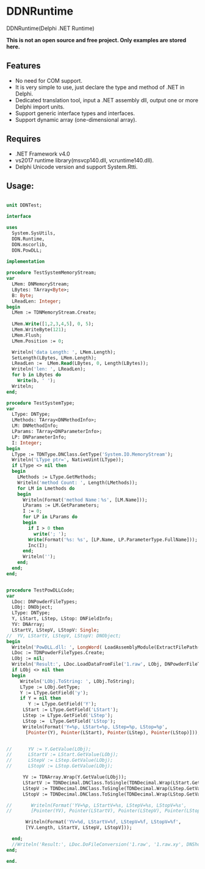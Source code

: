 # DDNRuntime

 DDNRuntime(Delphi .NET Runtime)  
 
 **This is not an open source and free project. Only examples are stored here.**  
 
## Features

* No need for COM support.
* It is very simple to use, just declare the type and method of .NET in Delphi.
* Dedicated translation tool, input a .NET assembly dll, output one or more Delphi import units.
* Support generic interface types and interfaces.
* Support dynamic array (one-dimensional array).
 
## Requires

* .NET Framework v4.0 
* vs2017 runtime library(msvcp140.dll, vcruntime140.dll).
* Delphi Unicode version and support System.Rtti. 

## Usage:

```pascal

unit DDNTest;

interface

uses
  System.SysUtils,
  DDN.Runtime,
  DDN.mscorlib,
  DDN.PowDLL;
  
implementation

procedure TestSystemMemoryStream;
var
  LMem: DNMemoryStream;
  LBytes: TArray<Byte>;
  B: Byte;
  LReadLen: Integer;
begin
  LMem := TDNMemoryStream.Create;
  
  LMem.Write([1,2,3,4,5], 0, 5);
  LMem.WriteByte(121);
  LMem.Flush;
  LMem.Position := 0;

  Writeln('data Length: ', LMem.Length);
  SetLength(LBytes, LMem.Length);
  LReadLen :=  LMem.Read(LBytes, 0, Length(LBytes));
  Writeln('len: ', LReadLen);
  for b in LBytes do
    Write(b, ' ');
  Writeln;
end;

procedure TestSystemType;
var
  LType: DNType;
  LMethods: TArray<DNMethodInfo>;
  LM: DNMethodInfo;
  LParams: TArray<DNParameterInfo>;
  LP: DNParameterInfo;
  I: Integer;
begin
  LType := TDNType.DNClass.GetType('System.IO.MemoryStream');
  Writeln('LType ptr=', NativeUint(LType));
  if LType <> nil then
  begin
    LMethods := LType.GetMethods;
    Writeln('method Count: ', Length(LMethods));
    for LM in Lmethods do
    begin
      Writeln(Format('method Name：%s', [LM.Name]));
      LParams := LM.GetParameters;
      I := 0;
      for LP in LParams do
      begin
        if I > 0 then
          write('; ');
        Write(Format('%s: %s', [LP.Name, LP.ParameterType.FullName]));
        Inc(I);
      end;
      Writeln('');
    end;
  end;
end;


procedure TestPowDLLCode;
var
  LDoc: DNPowderFileTypes;
  LObj: DNObject;
  LType: DNType;
  Y, LStart, LStep, LStop: DNFieldInfo;
  YV: DNArray;
  LStartV, LStepV, LStopV: Single;
//  YV, LStartV, LStepV, LStopV: DNObject;
begin
  Writeln('PowDLL.dll: ', LongWord( LoadAssemblyModule(ExtractFilePath(ParamStr(0)) + 'PowDLL.dll')));
  LDoc := TDNPowderFileTypes.Create;
  LObj := nil;
  Writeln('Result:', LDoc.LoadDataFromFile('1.raw', LObj, DNPowderFileTypes_ShowErrors.ShowErr));
  if LObj <> nil then
  begin
     Writeln('LObj.ToString: ', LObj.ToString);
     LType := LObj.GetType;
     Y := LType.GetField('y');
     if Y = nil then
        Y := LType.GetField('Y');
      LStart := LType.GetField('LStart');
      LStep := LType.GetField('LStep');
      LStop :=  LType.GetField('LStop');
      Writeln(Format('Y=%p, LStart=%p, LStep=%p, LStop=%p',
       [Pointer(Y), Pointer(LStart), Pointer(LStep), Pointer(LStop)]));


//      YV := Y.GetValue(LObj);
//      LStartV := LStart.GetValue(LObj);
//      LStepV := LStep.GetValue(LObj);
//      LStopV := LStop.GetValue(LObj);

      YV := TDNArray.Wrap(Y.GetValue(LObj));
      LStartV := TDNDecimal.DNClass.ToSingle(TDNDecimal.Wrap(LStart.GetValue(LObj)));
      LStepV := TDNDecimal.DNClass.ToSingle(TDNDecimal.Wrap(LStep.GetValue(LObj)));
      LStopV := TDNDecimal.DNClass.ToSingle(TDNDecimal.Wrap(LStop.GetValue(LObj)));

//       Writeln(Format('YV=%p, LStartV=%s, LStepV=%s, LStopV=%s',
//       [Pointer(YV), Pointer(LStartV), Pointer(LStepV), Pointer(LStopV)]));

       Writeln(Format('YV=%d, LStartV=%f, LStepV=%f, LStopV=%f',
       [YV.Length, LStartV, LStepV, LStopV]));

  end;
  //Writeln('Result:', LDoc.DoFileConversion('1.raw', '1.raw.xy', DNShowErrors.DontShowErr));
end;

end.
  

```